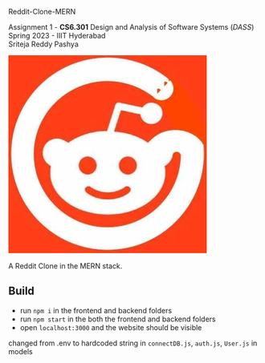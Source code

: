 Reddit-Clone-MERN

Assignment 1 - **CS6.301** Design and Analysis of Software Systems (*DASS*)  
Spring 2023 - IIIT Hyderabad  
Sriteja Reddy Pashya

![Greddiit Logo](/frontend/src/images/Greddiit_Logo_1.jpg)

A Reddit Clone in the MERN stack.

## Build

- run `npm i` in the frontend and backend folders
- run `npm start` in the both the frontend and backend folders
- open `localhost:3000` and the website should be visible

changed from .env to hardcoded string in `connectDB.js`, `auth.js`, `User.js` in models
